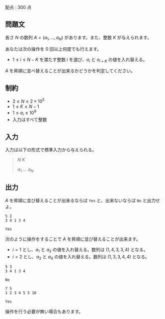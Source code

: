 配点 : $300$ 点

## 問題文

長さ $N$ の数列 $A=(a_1,\ldots,a_N)$ があります。また、整数 $K$ が与えられます。  

あなたは次の操作を $0$ 回以上何度でも行えます。

- $1 \leq i \leq N-K$ を満たす整数 $i$ を選び、$a_i$ と $a_{i+K}$ の値を入れ替える。

$A$ を昇順に並べ替えることが出来るかどうかを判定してください。

## 制約

- $2 \leq N \leq 2 \times 10^5$
- $1 \leq K \leq N-1$
- $1 \leq a_i \leq 10^9$
- 入力はすべて整数

## 入力

入力は以下の形式で標準入力から与えられる。

> $N$ $K$
> 
> $a_1$ $\ldots$ $a_N$

## 出力

$A$ を昇順に並び替えることが出来るならば `Yes` と、出来ないならば `No` と出力せよ。

```input1
5 2
3 4 1 3 4
```

```output1
Yes
```

次のように操作をすることで $A$ を昇順に並び替えることが出来ます。

- $i=1$ とし、$a_1$ と $a_3$ の値を入れ替える。数列は $(1,4,3,3,4)$ となる。
- $i=2$ とし、$a_2$ と $a_4$ の値を入れ替える。数列は $(1,3,3,4,4)$ となる。

```input2
5 3
3 4 1 3 4
```

```output2
No
```

```input3
7 5
1 2 3 4 5 5 10
```

```output3
Yes
```

操作を行う必要が無い場合もあります。